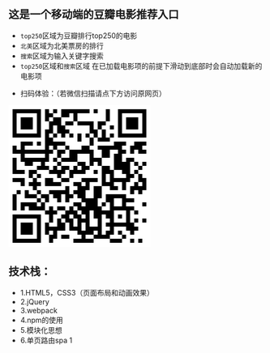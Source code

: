 ## 这是一个移动端的豆瓣电影推荐入口
- `top250`区域为豆瓣排行top250的电影
- `北美`区域为北美票房的排行
- `搜索`区域为输入关键字搜索
- `top250`区域和`搜索`区域 在已加载电影项的前提下滑动到底部时会自动加载新的电影项

* 扫码体验：（若微信扫描请点下方访问原网页）


![6](https://github.com/zzzkun/Douban-Movies/blob/master/1536546456.png)

技术栈：
-------
* 1.HTML5，CSS3（页面布局和动画效果）
* 2.jQuery
* 3.webpack
* 4.npm的使用
* 5.模块化思想
* 6.单页路由spa
1
